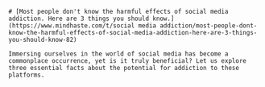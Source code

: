 
    # [Most people don't know the harmful effects of social media addiction. Here are 3 things you should know.](https://www.mindhaste.com/t/social media addiction/most-people-dont-know-the-harmful-effects-of-social-media-addiction-here-are-3-things-you-should-know-82)

    Immersing ourselves in the world of social media has become a commonplace occurrence, yet is it truly beneficial? Let us explore three essential facts about the potential for addiction to these platforms.
    